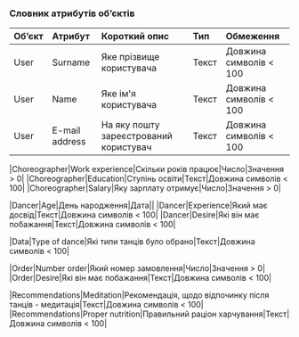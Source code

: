 ### Словник атрибутів об’єктів
|Об’єкт|Атрибут|Короткий опис|Тип|Обмеження|
|:-|:-|:-|:-|:-|
|User|Surname|Яке прізвище користувача|Текст|Довжина символів < 100|
|User|Name|Яке ім'я користувача|Текст|Довжина символів < 100|
|User|E-mail address|На яку пошту зареєстрований користувач|Текст|Довжина символів < 100|

|Choreographer|Work experience|Скільки років працює|Число|Значення > 0|
|Choreographer|Education|Ступінь освіти|Текст|Довжина символів < 100|
|Choreographer|Salary|Яку зарплату отримує|Число|Значення > 0|

|Dancer|Age|День народження|Дата||
|Dancer|Experience|Який має досвід|Текст|Довжина символів < 100|
|Dancer|Desire|Які він має побажання|Текст|Довжина символів < 100|

|Data|Type of dance|Які типи танців було обрано|Текст|Довжина символів < 100|

|Order|Number order|Який номер замовлення|Число|Значення > 0|
|Order|Desire|Які він має побажання|Текст|Довжина символів < 100|

|Recommendations|Meditation|Рекомендація, щодо відпочинку після танців - медитація|Текст|Довжина символів < 100|
|Recommendations|Proper nutrition|Правильний раціон харчування|Текст|Довжина символів < 100|
